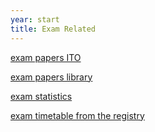 ```yaml
---
year: start
title: Exam Related
---
```


[exam papers ITO](http://www.inf.ed.ac.uk/teaching/exam_papers/)

[exam papers library](http://www.exampapers.lib.ed.ac.uk.ezproxy.webfeat.lib.ed.ac.uk/Informatics0405.shtml)

[exam statistics](http://www.inf.ed.ac.uk/student-services/teaching-organisation/taught-course-information/course-statistics/summary)

[exam timetable from the registry](http://www.scripts.sasg.ed.ac.uk/registry/examinations/index.cfm)
